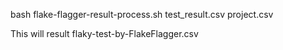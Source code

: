  bash flake-flagger-result-process.sh test_result.csv project.csv

This will result flaky-test-by-FlakeFlagger.csv
